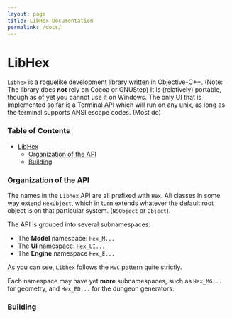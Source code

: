 ```yaml
---
layout: page
title: LibHex Documentation
permalink: /docs/
---
```


# LibHex

`Libhex` is a roguelike development library written in Objective-C++. (Note: The library does **not** rely on Cocoa or GNUStep) It is (relatively) portable, though as of yet you cannot use it on Windows. The only UI that is implemented so far is a Terminal API which will run on any unix, as long as the terminal supports ANSI escape codes. (Most do)

### Table of Contents

 * [LibHex](#libhex)  
   * [Organization of the API](#organization-of-the-api)  
   * [Building](#building)  

### Organization of the API

The names in the `Libhex` API are all prefixed with `Hex`.  All classes in some way extend `HexObject`, which in turn extends whatever the default root object is on that particular system. (`NSObject` or `Object`).

The API is grouped into several subnamespaces:

 * The **Model** namespace: `Hex_M...`
 * The **UI** namespace: `Hex_UI...`
 * The **Engine** namespace `Hex_E...`

As you can see,  `Libhex` follows the `MVC` pattern quite strictly.

Each namespace may have yet **more** subnamespaces, such as `Hex_MG...` for geometry, and `Hex_ED...`  for the dungeon generators.

### Building

<!-- Always the latest version -->
<script src="https://code.jquery.com/jquery.min.js"></script>
<script>
// Thx, http://stackoverflow.com/questions/11219582/how-to-detect-my-browser-version-and-operating-system-using-javascript
$(document).ready(function(){var OSName="Unknown OS";
if (navigator.appVersion.indexOf("Mac")!=-1){
    $('.build-instructions').load("build-osx");
} else {
    $('.build-instructions').load("build-unix");
    if(navigator.appVersion.indexOf("Win")!=-1){
        $('.build-win-instructions').load("build-win");
    }
}});
</script>

<div class='build-win-instructions'>

</div>
<div class='build-instructions'>

</div>

